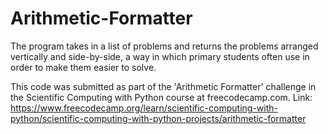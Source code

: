 # Arithmetic-Formatter
The program takes in a list of problems and returns the problems arranged vertically and side-by-side, a way in which primary students often use in order to make them easier to solve.

This code was submitted as part of the 'Arithmetic Formatter' challenge in the Scientific Computing with Python course at freecodecamp.com.
Link: https://www.freecodecamp.org/learn/scientific-computing-with-python/scientific-computing-with-python-projects/arithmetic-formatter
